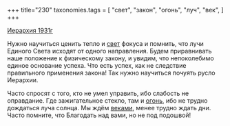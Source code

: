 +++
title="230"
taxonomies.tags = [
 "свет",
 "закон",
 "огонь",
 "луч",
 "век",
]
+++

[Иерархия 1931г](/agni/1931)

Нужно научиться ценить тепло и [свет](/tags/свет) фокуса и помнить, что лучи Единого Света исходят от одного направления. Будем приравнивать наше положение к физическому закону, и увидим, что непоколебимо единое основание успеха. Что есть успех, как не следствие правильного применения закона! Так нужно научиться почуять русло Иерархии.   

Часто спросят с того, кто не умел управить, ибо слабость не оправдание. Где зажигательное стекло, там и [огонь](/tags/огонь), ибо не трудно дождаться луча солнца. Мы ждём [веками](/tags/век), менее трудно ждать дни. Часто помните, что Благодать над вами, но не под подошвой!   

